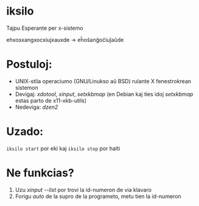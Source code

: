 # iksilo
Tajpu Esperante per x-sistemo

ehxosxangxocxiujxauxde → eĥoŝanĝoĉiuĵaŭde

# Postuloj:
- UNIX-stila operaciumo (GNU/Linukso aŭ BSD) rulante X fenestrokrean sistemon
- Devigaj: *xdotool*, *xinput*, *setxkbmap* (en Debian kaj ties idoj *setxkbmap* estas parto de x11-xkb-utils) 
- Nedeviga: *dzen2*

# Uzado:
`iksilo start` por eki kaj `iksilo stop` por halti

# Ne funkcias?
1. Uzu *xinput --list* por trovi la id-numeron de via klavaro
2. Forigu *auto* de la supro de la programeto, metu tien la id-numeron
